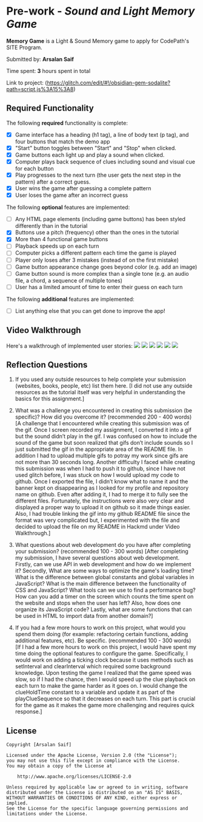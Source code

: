 # Pre-work - *Sound and Light Memory Game*

**Memory Game** is a Light & Sound Memory game to apply for CodePath's SITE Program. 

Submitted by: **Arsalan Saif**

Time spent: **3** hours spent in total

Link to project: (https://glitch.com/edit/#!/obsidian-gem-sodalite?path=script.js%3A15%3A8)

## Required Functionality

The following **required** functionality is complete:

* [x] Game interface has a heading (h1 tag), a line of body text (p tag), and four buttons that match the demo app
* [x] "Start" button toggles between "Start" and "Stop" when clicked. 
* [x] Game buttons each light up and play a sound when clicked. 
* [x] Computer plays back sequence of clues including sound and visual cue for each button
* [x] Play progresses to the next turn (the user gets the next step in the pattern) after a correct guess. 
* [x] User wins the game after guessing a complete pattern
* [x] User loses the game after an incorrect guess

The following **optional** features are implemented:

* [ ] Any HTML page elements (including game buttons) has been styled differently than in the tutorial
* [x] Buttons use a pitch (frequency) other than the ones in the tutorial
* [x] More than 4 functional game buttons
* [ ] Playback speeds up on each turn
* [ ] Computer picks a different pattern each time the game is played
* [ ] Player only loses after 3 mistakes (instead of on the first mistake)
* [ ] Game button appearance change goes beyond color (e.g. add an image)
* [ ] Game button sound is more complex than a single tone (e.g. an audio file, a chord, a sequence of multiple tones)
* [ ] User has a limited amount of time to enter their guess on each turn

The following **additional** features are implemented:

- [ ] List anything else that you can get done to improve the app!

## Video Walkthrough
Here's a walkthrough of implemented user stories:
![](https://i.imgur.com/mRD16Qo.gif)
![](https://i.imgur.com/sZnnRpk.gif)
![](https://i.imgur.com/7HU39d2.gif)
![](https://i.imgur.com/ojjlzv6.gif)
![](https://i.imgur.com/QOh0qKC.gif)
![](https://i.imgur.com/89ZErPS.gif)


## Reflection Questions
1. If you used any outside resources to help complete your submission (websites, books, people, etc) list them here. 
[I did not use any outside resources as the tutorial itself was very helpful in understanding the basics for this assignment.]

2. What was a challenge you encountered in creating this submission (be specific)? How did you overcome it? (recommended 200 - 400 words) 
[A challenge that I encountered while creating this submission was of the gif. Once I screen recorded my assignment, I converted it into a gif but the sound didn’t play in the gif. I was confused on how to include the sound of the game but soon realized that gifs don’t include sounds so I just submitted the gif in the appropriate area of the README file. In addition I had to upload multiple gifs to potray my work since gifs are not more than 30 seconds long. Another difficulty I faced while creating this submission was when I had to push it to github, since I have not used glitch before, I was stuck on how I would upload my code to github. Once I exported the file, I didn’t know what to name it and the banner kept on disappearing as I looked for my profile and repository name on github. Even after adding it, I had to merge it to fully see the different files. Fortunately, the instructions were also very clear and displayed a proper way to upload it on github so it made things easier. Also, I had trouble linking the gif into my github README file since the format was very complicated but, I experimented with the file and decided to upload the file on my README in Hackmd under Video Walkthrough.]

3. What questions about web development do you have after completing your submission? (recommended 100 - 300 words) 
[After completing my submission, I have several questions about web development. Firstly, can we use API in web development and how do we implement it? Secondly, What are some ways to optimize the game's loading time? What is the difference between global constants and global variables in JavaScript? What is the main difference between the functionality of CSS and JavaScript? What tools can we use to find a performance bug? How can you add a timer on the screen which counts the time spent on the website and stops when the user has left? Also, how does one organize its JavaScript code? Lastly, what are some functions that can be used in HTML to import data from another domain?]

4. If you had a few more hours to work on this project, what would you spend them doing (for example: refactoring certain functions, adding additional features, etc). Be specific. (recommended 100 - 300 words) 
[If I had a few more hours to work on this project, I would have spent my time doing the optional features to configure the game. Specifically, I would work on adding a ticking clock because it uses methods such as setInterval and clearInterval which required some background knowledge. Upon testing the game I realized that the game speed was slow, so if I had the chance, then I would speed up the clue playback on each turn to make the game harder as it goes on. I would change the clueHoldTime constant to a variable and update it as part of the playClueSequence so that it decreases on each turn. This part is crucial for the game as it makes the game more challenging and requires quick response.]


## License

    Copyright [Arsalan Saif]

    Licensed under the Apache License, Version 2.0 (the "License");
    you may not use this file except in compliance with the License.
    You may obtain a copy of the License at

        http://www.apache.org/licenses/LICENSE-2.0

    Unless required by applicable law or agreed to in writing, software
    distributed under the License is distributed on an "AS IS" BASIS,
    WITHOUT WARRANTIES OR CONDITIONS OF ANY KIND, either express or implied.
    See the License for the specific language governing permissions and
    limitations under the License.
